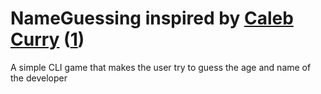 # NameGuessing inspired by [Caleb Curry](https://www.youtube.com/channel/UCZUyPT9DkJWmS_DzdOi7RIA) ([1](https://youtu.be/_bYFu9mBnr4?t=12757))

A simple CLI game that makes the user try to guess the age and name of the developer

